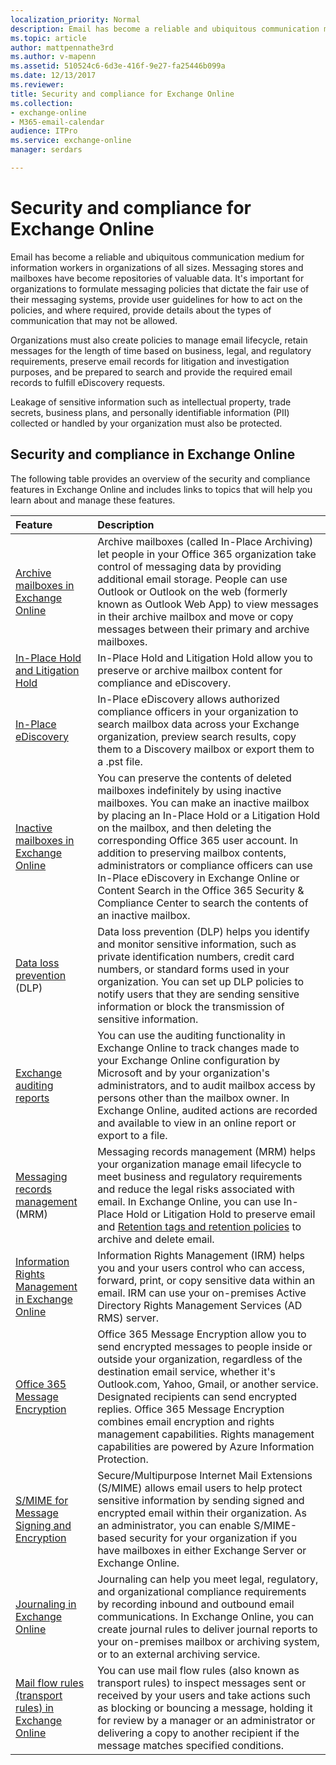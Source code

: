 ```yaml
---
localization_priority: Normal
description: Email has become a reliable and ubiquitous communication medium for information workers in organizations of all sizes. Messaging stores and mailboxes have become repositories of valuable data. It's important for organizations to formulate messaging policies that dictate the fair use of their messaging systems, provide user guidelines for how to act on the policies, and where required, provide details about the types of communication that may not be allowed.
ms.topic: article
author: mattpennathe3rd
ms.author: v-mapenn
ms.assetid: 510524c6-6d3e-416f-9e27-fa25446b099a
ms.date: 12/13/2017
ms.reviewer: 
title: Security and compliance for Exchange Online
ms.collection: 
- exchange-online
- M365-email-calendar
audience: ITPro
ms.service: exchange-online
manager: serdars

---
```


# Security and compliance for Exchange Online

Email has become a reliable and ubiquitous communication medium for information workers in organizations of all sizes. Messaging stores and mailboxes have become repositories of valuable data. It's important for organizations to formulate messaging policies that dictate the fair use of their messaging systems, provide user guidelines for how to act on the policies, and where required, provide details about the types of communication that may not be allowed.

Organizations must also create policies to manage email lifecycle, retain messages for the length of time based on business, legal, and regulatory requirements, preserve email records for litigation and investigation purposes, and be prepared to search and provide the required email records to fulfill eDiscovery requests.

Leakage of sensitive information such as intellectual property, trade secrets, business plans, and personally identifiable information (PII) collected or handled by your organization must also be protected.

## Security and compliance in Exchange Online

The following table provides an overview of the security and compliance features in Exchange Online and includes links to topics that will help you learn about and manage these features.

|**Feature**|**Description**|
|:-----|:-----|
|[Archive mailboxes in Exchange Online](https://support.office.com/article/268a109e-7843-405b-bb3d-b9393b2342ce)|Archive mailboxes (called In-Place Archiving) let people in your Office 365 organization take control of messaging data by providing additional email storage. People can use Outlook or Outlook on the web (formerly known as Outlook Web App) to view messages in their archive mailbox and move or copy messages between their primary and archive mailboxes.|
|[In-Place Hold and Litigation Hold](in-place-and-litigation-holds.md)|In-Place Hold and Litigation Hold allow you to preserve or archive mailbox content for compliance and eDiscovery.|
|[In-Place eDiscovery](in-place-ediscovery/in-place-ediscovery.md)|In-Place eDiscovery allows authorized compliance officers in your organization to search mailbox data across your Exchange organization, preview search results, copy them to a Discovery mailbox or export them to a .pst file.|
|[Inactive mailboxes in Exchange Online](https://support.office.com/article/1fbd74e8-7a60-4157-afe8-fe79f05d2038)|You can preserve the contents of deleted mailboxes indefinitely by using inactive mailboxes. You can make an inactive mailbox by placing an In-Place Hold or a Litigation Hold on the mailbox, and then deleting the corresponding Office 365 user account. In addition to preserving mailbox contents, administrators or compliance officers can use In-Place eDiscovery in Exchange Online or Content Search in the Office 365 Security & Compliance Center to search the contents of an inactive mailbox.|
|[Data loss prevention](data-loss-prevention/data-loss-prevention.md) (DLP)|Data loss prevention (DLP) helps you identify and monitor sensitive information, such as private identification numbers, credit card numbers, or standard forms used in your organization. You can set up DLP policies to notify users that they are sending sensitive information or block the transmission of sensitive information.|
|[Exchange auditing reports](exchange-auditing-reports/exchange-auditing-reports.md)|You can use the auditing functionality in Exchange Online to track changes made to your Exchange Online configuration by Microsoft and by your organization's administrators, and to audit mailbox access by persons other than the mailbox owner. In Exchange Online, audited actions are recorded and available to view in an online report or export to a file.|
|[Messaging records management](messaging-records-management/messaging-records-management.md) (MRM)|Messaging records management (MRM) helps your organization manage email lifecycle to meet business and regulatory requirements and reduce the legal risks associated with email. In Exchange Online, you can use In-Place Hold or Litigation Hold to preserve email and [Retention tags and retention policies](messaging-records-management/retention-tags-and-policies.md) to archive and delete email.|
|[Information Rights Management in Exchange Online](https://technet.microsoft.com/library/2c956776-0016-4be6-b4cd-133a237f4a9e.aspx)| Information Rights Management (IRM) helps you and your users control who can access, forward, print, or copy sensitive data within an email. IRM can use your on-premises Active Directory Rights Management Services (AD RMS) server.|
|[Office 365 Message Encryption](https://support.office.com/article/0432dce9-d9b6-4e73-8a13-4a932eb0081e)| Office 365 Message Encryption allow you to send encrypted messages to people inside or outside your organization, regardless of the destination email service, whether it's Outlook.com, Yahoo, Gmail, or another service. Designated recipients can send encrypted replies. Office 365 Message Encryption combines email encryption and rights management capabilities. Rights management capabilities are powered by Azure Information Protection.|
|[S/MIME for Message Signing and Encryption](https://technet.microsoft.com/library/887c710b-0ec6-4ff0-8065-5f05f74afef3.aspx)|Secure/Multipurpose Internet Mail Extensions (S/MIME) allows email users to help protect sensitive information by sending signed and encrypted email within their organization. As an administrator, you can enable S/MIME-based security for your organization if you have mailboxes in either Exchange Server or Exchange Online.|
|[Journaling in Exchange Online](journaling/journaling.md)|Journaling can help you meet legal, regulatory, and organizational compliance requirements by recording inbound and outbound email communications. In Exchange Online, you can create journal rules to deliver journal reports to your on-premises mailbox or archiving system, or to an external archiving service.|
|[Mail flow rules (transport rules) in Exchange Online](mail-flow-rules/mail-flow-rules.md)|You can use mail flow rules (also known as transport rules) to inspect messages sent or received by your users and take actions such as blocking or bouncing a message, holding it for review by a manager or an administrator or delivering a copy to another recipient if the message matches specified conditions.|
